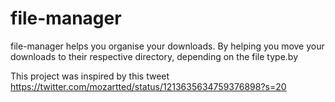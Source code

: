 # file-manager
file-manager helps you organise your downloads.
By helping you move your downloads to their respective directory, depending on the file type.by

This project was inspired by this tweet https://twitter.com/mozartted/status/1213635634759376898?s=20
